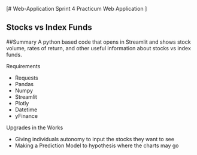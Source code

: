 [# Web-Application
Sprint 4 Practicum Web Application
]

## Stocks vs Index Funds

##Summary
A python based code that opens in Streamlit and shows stock volume, rates of return, and other useful information about stocks vs index funds.

Requirements
- Requests
- Pandas
- Numpy
- Streamlit
- Plotly
- Datetime
- yFinance

Upgrades in the Works
- Giving individuals autonomy to input the stocks they want to see
- Making a Prediction Model to hypothesis where the charts may go 
